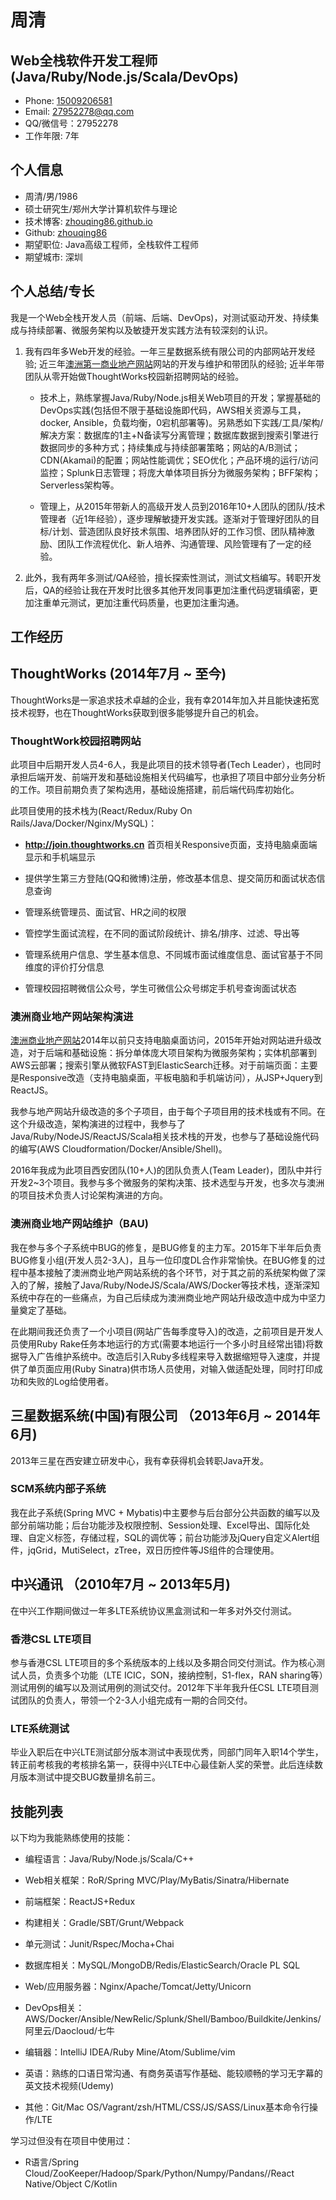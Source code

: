   周清
=============

Web全栈软件开发工程师(Java/Ruby/Node.js/Scala/DevOps)
-----------------------

- Phone: [15009206581](tel://15009206581)
- Email: <27952278@qq.com>
- QQ/微信号：27952278
- 工作年限: 7年

个人信息
-------
- 周清/男/1986
- 硕士研究生/郑州大学计算机软件与理论
- 技术博客: [zhouqing86.github.io](http://zhouqing86.github.io/)
- Github: [zhouqing86](https://github.com/zhouqing86/)
- 期望职位: Java高级工程师，全栈软件工程师
- 期望城市: 深圳

个人总结/专长
-------
我是一个Web全栈开发人员（前端、后端、DevOps)，对测试驱动开发、持续集成与持续部署、微服务架构以及敏捷开发实践方法有较深刻的认识。

1. 我有四年多Web开发的经验。一年三星数据系统有限公司的内部网站开发经验; 近三年[澳洲第一商业地产网站](https://www.realcommercial.com.au)网站的开发与维护和带团队的经验; 近半年带团队从零开始做ThoughtWorks校园新招聘网站的经验。

    * 技术上，熟练掌握Java/Ruby/Node.js相关Web项目的开发；掌握基础的DevOps实践(包括但不限于基础设施即代码，AWS相关资源与工具，docker, Ansible，负载均衡，0宕机部署等)。另熟悉如下实践/工具/架构/解决方案：数据库的1主+N备读写分离管理；数据库数据到搜索引擎进行数据同步的多种方式；持续集成与持续部署策略；网站的A/B测试；CDN(Akamai)的配置；网站性能调优；SEO优化；产品环境的运行/访问监控；Splunk日志管理；将庞大单体项目拆分为微服务架构；BFF架构；Serverless架构等。

    * 管理上，从2015年带新人的高级开发人员到2016年10+人团队的团队/技术管理者（近1年经验），逐步理解敏捷开发实践。逐渐对于管理好团队的目标/计划、营造团队良好技术氛围、培养团队好的工作习惯、团队精神激励、团队工作流程优化、新人培养、沟通管理、风险管理有了一定的经验。

2. 此外，我有两年多测试/QA经验，擅长探索性测试，测试文档编写。转职开发后，QA的经验让我在开发时比很多其他开发同事更加注重代码逻辑缜密，更加注重单元测试，更加注重代码质量，也更加注重沟通。

工作经历
-------
## ThoughtWorks (2014年7月 ~ 至今)
ThoughtWorks是一家追求技术卓越的企业，我有幸2014年加入并且能快速拓宽技术视野，也在ThoughtWorks获取到很多能够提升自己的机会。

### ThoughtWork校园招聘网站
此项目中后期开发人员4-6人，我是此项目的技术领导者(Tech Leader），也同时承担后端开发、前端开发和基础设施相关代码编写，也承担了项目中部分业务分析的工作。项目前期负责了架构选用，基础设施搭建，前后端代码库初始化。

此项目使用的技术栈为(React/Redux/Ruby On Rails/Java/Docker/Nginx/MySQL)：

- **http://join.thoughtworks.cn** 首页相关Responsive页面，支持电脑桌面端显示和手机端显示

- 提供学生第三方登陆(QQ和微博)注册，修改基本信息、提交简历和面试状态信息查询

- 管理系统管理员、面试官、HR之间的权限

- 管控学生面试流程，在不同的面试阶段统计、排名/排序、过滤、导出等

- 管理系统用户信息、学生基本信息、不同城市面试维度信息、面试官基于不同维度的评价打分信息

- 管理校园招聘微信公众号，学生可微信公众号绑定手机号查询面试状态

### 澳洲商业地产网站架构演进
[澳洲商业地产网站](https://www.realcommercial.com.au/)2014年以前只支持电脑桌面访问，2015年开始对网站进升级改造，对于后端和基础设施：拆分单体庞大项目架构为微服务架构；实体机部署到AWS云部署；搜索引擎从微软FAST到ElasticSearch迁移。对于前端页面：主要是Responsive改造（支持电脑桌面，平板电脑和手机端访问），从JSP+Jquery到ReactJS。

我参与地产网站升级改造的多个子项目，由于每个子项目用的技术栈或有不同。在这个升级改造，架构演进的过程中，我参与了Java/Ruby/NodeJS/ReactJS/Scala相关技术栈的开发，也参与了基础设施代码的编写(AWS Cloudformation/Docker/Ansible/Shell)。

2016年我成为此项目西安团队(10+人)的团队负责人(Team Leader)，团队中并行开发2~3个项目。我参与多个微服务的架构决策、技术选型与开发，也多次与澳洲的项目技术负责人讨论架构演进的方向。

### 澳洲商业地产网站维护（BAU)
我在参与多个子系统中BUG的修复，是BUG修复的主力军。2015年下半年后负责BUG修复小组(开发人员2-3人)，且与一位印度DL合作非常愉快。在BUG修复的过程中基本接触了澳洲商业地产网站系统的各个环节，对于其之前的系统架构做了深入的了解，接触了Java/Ruby/NodeJS/Scala/AWS/Docker等技术栈，逐渐深知系统中存在的一些痛点，为自己后续成为澳洲商业地产网站升级改造中成为中坚力量奠定了基础。

在此期间我还负责了一个小项目(网站广告每季度导入)的改造，之前项目是开发人员使用Ruby Rake任务本地运行的方式(需要本地运行一个多小时且经常出错)将数据导入广告维护系统中。改造后引入Ruby多线程来导入数据缩短导入速度，并提供了单页面应用(Ruby Sinatra)供市场人员使用，对输入做适配处理，同时打印成功和失败的Log给使用者。

## 三星数据系统(中国)有限公司 （2013年6月 ~ 2014年6月)
2013年三星在西安建立研发中心，我有幸获得机会转职Java开发。

### SCM系统内部子系统
我在此子系统(Spring MVC + Mybatis)中主要参与后台部分公共函数的编写以及部分前端功能；后台功能涉及权限控制、Session处理、Excel导出、国际化处理、自定义标签，存储过程，SQL的调优等；前台功能涉及jQuery自定义Alert组件，jqGrid，MutiSelect，zTree，双日历控件等JS组件的合理使用。

## 中兴通讯  （2010年7月 ~ 2013年5月)
在中兴工作期间做过一年多LTE系统协议黑盒测试和一年多对外交付测试。

### 香港CSL LTE项目
参与香港CSL LTE项目的多个系统版本的上线以及多期合同交付测试。作为核心测试人员，负责多个功能（LTE ICIC，SON，接纳控制，S1-flex，RAN sharing等）测试用例的编写以及测试用例的测试交付。2012年下半年我升任CSL LTE项目测试团队的负责人，带领一个2-3人小组完成有一期的合同交付。

### LTE系统测试
毕业入职后在中兴LTE测试部分版本测试中表现优秀，同部门同年入职14个学生，转正前考核我的考核排名第一，获得中兴LTE中心最佳新人奖的荣誉。此后连续数月版本测试中提交BUG数量排名前三。

技能列表
-------
以下均为我能熟练使用的技能：

- 编程语言：Java/Ruby/Node.js/Scala/C++

- Web相关框架：RoR/Spring MVC/Play/MyBatis/Sinatra/Hibernate

- 前端框架：ReactJS+Redux

- 构建相关：Gradle/SBT/Grunt/Webpack

- 单元测试：Junit/Rspec/Mocha+Chai

- 数据库相关：MySQL/MongoDB/Redis/ElasticSearch/Oracle PL SQL

- Web/应用服务器：Nginx/Apache/Tomcat/Jetty/Unicorn

- DevOps相关：AWS/Docker/Ansible/NewRelic/Splunk/Shell/Bamboo/Buildkite/Jenkins/阿里云/Daocloud/七牛

- 编辑器：IntelliJ IDEA/Ruby Mine/Atom/Sublime/vim

- 英语：熟练的口语日常沟通、有商务英语写作基础、能较顺畅的学习无字幕的英文技术视频(Udemy)

- 其他：Git/Mac OS/Vagrant/zsh/HTML/CSS/JS/SASS/Linux基本命令行操作/LTE


学习过但没有在项目中使用过：

- R语言/Spring Cloud/ZooKeeper/Hadoop/Spark/Python/Numpy/Pandans//React Native/Object C/Kotlin
